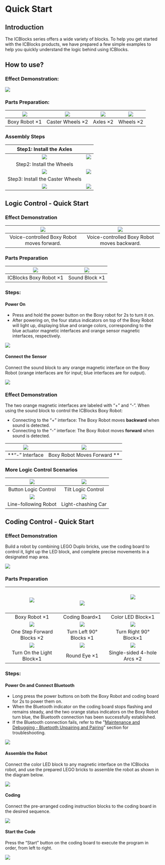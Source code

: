 # Quick Start
## **<font style="color:rgb(38, 38, 38);">Introduction</font>**
The ICBlocks series offers a wide variety of blocks. To help you get started with the ICBlocks products, we have prepared a few simple examples to help you quickly understand the logic behind using ICBlocks.  

## How to use?
### Effect Demonstration:  
![](https://cdn.nlark.com/yuque/0/2024/png/42947223/1732774994573-471702e5-7c5e-4ff0-b3f5-3c1e628c682e.png)

### Parts Preparation:  
| ![](https://cdn.nlark.com/yuque/0/2024/png/42947223/1732944390349-841f596e-343f-40ad-b765-b9d69e7bc780.png)  | ![](https://cdn.nlark.com/yuque/0/2024/png/42947223/1732938088891-87fb8c10-dfc3-44c2-b002-f855591693ee.png)<br/>  | ![](https://cdn.nlark.com/yuque/0/2024/png/42947223/1732938075679-bb41775d-2aca-431a-9c39-a28a4f2dd679.png)  | ![](https://cdn.nlark.com/yuque/0/2024/png/42947223/1732938056035-c26c095d-60c0-49d8-9db6-94631cb95443.png)  |
| :---: | :---: | :---: | :---: |
| Boxy Robot   ×1 | Caster Wheels   ×2 | Axles   ×2 | Wheels   ×2 |


### Assembly Steps  
| Step1: Install the Axles   | |
| :---: | --- |
| ![](https://cdn.nlark.com/yuque/0/2024/png/42947223/1732959338449-1220ff81-b8f2-479f-be36-0bbc95404a2e.png) | ![](https://cdn.nlark.com/yuque/0/2024/png/42947223/1732959347174-d2056c09-760c-4bda-8b7f-97111c2957e6.png) |
| Step2: Install the Wheels   | |
| ![](https://cdn.nlark.com/yuque/0/2024/png/42947223/1732959458200-ff74fe05-0a07-42b5-80a3-97f2f1eed38d.png) | ![](https://cdn.nlark.com/yuque/0/2024/png/42947223/1732959469623-99a86bce-9e87-4e82-ad57-631f9ae6515a.png) |
| Step3: Install the Caster Wheels | |
| ![](https://cdn.nlark.com/yuque/0/2024/png/42947223/1732959529328-6be07966-d135-43ec-a853-8a237003e351.png) | ![](https://cdn.nlark.com/yuque/0/2024/png/42947223/1732959545455-9faff437-99fe-49b3-988e-ac9d9dc8a2e8.png) |


## Logic Control - Quick Start  
### Effect Demonstration  
| ![](https://cdn.nlark.com/yuque/0/2024/gif/42947223/1732951242378-4f1fea9a-a026-4bd1-805e-34127457d7e5.gif) | ![](https://cdn.nlark.com/yuque/0/2024/gif/51021531/1732889278565-5366932d-07c7-4178-8a6d-c52bda17cd99.gif)   |
| :---: | :---: |
| Voice-controlled Boxy Robot moves forward.   | Voice-controlled Boxy Robot moves backward.  |


### Parts Preparation  
| ![](https://cdn.nlark.com/yuque/0/2024/png/42947223/1732778114000-63b0565e-84c5-4343-b159-a0432dc3c2a2.png) | ![](https://cdn.nlark.com/yuque/0/2024/png/42947223/1732777952170-6f4bff32-931e-451c-88d5-faf1c582e1b1.png) |
| :---: | :---: |
| ICBlocks Boxy Robot   ×1 | Sound Block ×1 |


### Steps:  
#### Power On   
+ Press and hold the power button on the Boxy robot for 2s to turn it on.
+ After powering on, the four status indicators on top of the Boxy Robot will light up, displaying blue and orange colors, corresponding to the blue actuator magnetic interfaces and orange sensor magnetic interfaces, respectively.

![](https://cdn.nlark.com/yuque/0/2024/gif/42947223/1732951655707-f4ff57fe-5159-4a74-9f4d-691d75f0b5c7.gif)

#### Connect the Sensor  
Connect the sound block to any orange magnetic interface on the Boxy Robot (orange interfaces are for input; blue interfaces are for output).  

![](https://cdn.nlark.com/yuque/0/2024/gif/42947223/1732951731614-6896fc06-8d2f-48bd-a18c-d87caf788d0d.gif)



### Effect Demonstration  
The two orange magnetic interfaces are labeled with “+” and “-”. When using the sound block to control the ICBlocks  Boxy Robot:  

+ Connecting to the “+” interface: The Boxy Robot moves **backward** when sound is detected.
+ Connecting to the “-” interface: The Boxy Robot moves **forward** when sound is detected.

| ![](https://cdn.nlark.com/yuque/0/2024/gif/42947223/1732951242378-4f1fea9a-a026-4bd1-805e-34127457d7e5.gif) | ![](https://cdn.nlark.com/yuque/0/2024/gif/51021531/1732889278565-5366932d-07c7-4178-8a6d-c52bda17cd99.gif) |
| :---: | :---: |
| **“-” Interface | Boxy Robot Moves Forward ** | **“+” Interface | Boxy Robot Moves Backward** |


###  More Logic Control Scenarios  
| ![](https://cdn.nlark.com/yuque/0/2024/gif/51021531/1732888452437-1193a1c4-aa41-4a46-8ffe-c7796397afff.gif)  | ![](https://cdn.nlark.com/yuque/0/2024/gif/51021531/1733034953367-84b82e76-2975-42f5-a184-d74af48b5d54.gif) |
| :---: | :---: |
| Button Logic Control   | Tilt Logic Control   |
| ![](https://cdn.nlark.com/yuque/0/2024/gif/51021531/1732939928940-3d3903c9-4a8c-415b-a080-bb9bb2585eb5.gif) | ![](https://cdn.nlark.com/yuque/0/2024/gif/51021531/1732939597866-4d582158-0e75-438c-8a29-63b35c481798.gif) |
| Line-following Robot   | Light-chashing Car   |


## Coding Control - Quick Start  
### Effect Demonstration  
Build a robot by combining LEGO Duplo bricks, use the coding board to control it, light up the LED block, and complete precise movements in a designated map area.  

![](https://cdn.nlark.com/yuque/0/2024/gif/51021531/1733036372088-a2ad67bc-03d6-476a-b79a-c5dfa0d57aa4.gif)



### Parts Preparation  
| ![](https://cdn.nlark.com/yuque/0/2024/png/42947223/1732778114000-63b0565e-84c5-4343-b159-a0432dc3c2a2.png) | <br/><br/>![](https://cdn.nlark.com/yuque/0/2024/png/42947223/1732946922582-1fe0391f-a9b4-48f7-b82e-563a7e383860.png)<br/><br/> | ![](https://cdn.nlark.com/yuque/0/2024/png/42947223/1732785036262-9e90923d-a536-4280-9dbe-1beabbd9bb1a.png)<br/><br/> |
| :---: | :---: | :---: |
| Boxy Robot ×1 | Coding Board×1 | Color LED Block×1 |
| ![](https://cdn.nlark.com/yuque/0/2024/png/42947223/1732788420174-7d98b42c-c7cf-453b-9ee8-261e1d8839cb.png)<br/> | ![](https://cdn.nlark.com/yuque/0/2024/png/42947223/1732788483394-a5b78934-f993-4d79-9dd1-df5264587e4e.png)<br/> | ![](https://cdn.nlark.com/yuque/0/2024/png/51021531/1733037192720-af4c75b7-3db7-4496-a63a-c3df22f71f10.png)<br/> |
| One Step Forward Blocks ×2 | Turn Left 90° Blocks ×1 | Turn Right 90° Block×1 |
| ![](https://cdn.nlark.com/yuque/0/2024/png/42947223/1732785801732-ddab990e-297a-4d4d-88ca-e3cf3bba29b9.png)<br/> | ![](https://cdn.nlark.com/yuque/0/2024/png/42947223/1732971414909-e989158d-9ba3-4ac7-9f88-f1a7297b4eb3.png)<br/> | ![](https://cdn.nlark.com/yuque/0/2024/png/42947223/1732971334370-864f8a5d-b7d6-4839-822c-b6d74b511adb.png)<br/> |
| Turn On the Light Block×1 |  Round Eye  ×1 |  Single-sided 4-hole Arcs  ×2 |


### Steps:  
#### Power On and Connect Bluetooth  
+ Long press the power buttons on both the Boxy Robot and coding board for 2s to power them on.
+ When the Bluetooth indicator on the coding board stops flashing and remains steady, and the two orange status indicators on the Boxy Robot turn blue, the Bluetooth connection has been successfully established.
+ If the Bluetooth connection fails, refer to the "[Maintenance and Debugging - Bluetooth Unpairing and Pairing](https://www.yuque.com/g/crystal-vzc6k/cfl3ix/kthkmblon2x7lto6/collaborator/join?token=AqV5B0GuOdypecmQ&source=doc_collaborator#%20《Bluetooth%20Unpairing%20and%20Pairing》)" section for troubleshooting.

![](https://cdn.nlark.com/yuque/0/2024/gif/42947223/1732971444844-ddead676-6972-436c-ad65-0af340d95502.gif)

#### Assemble the Robot  
Connect the color LED block to any magnetic interface on the ICBlocks robot, and use the prepared LEGO bricks to assemble the robot as shown in the diagram below.  

![](https://cdn.nlark.com/yuque/0/2024/gif/42947223/1732971493569-392a5eb5-d183-4bbe-8203-a574c61a5235.gif)

#### Coding
Connect the pre-arranged coding instruction blocks to the coding board in the desired sequence.  

![](https://cdn.nlark.com/yuque/0/2024/gif/51021531/1733036588070-1d7ffc29-a185-4d64-99ea-00ea324f525b.gif)

#### Start the Code
Press the “Start” button on the coding board to execute the program in order, from left to right.  

![](https://cdn.nlark.com/yuque/0/2024/gif/51021531/1733036576134-c4fb9892-8be2-42eb-a8af-94cc2c654ea8.gif)





